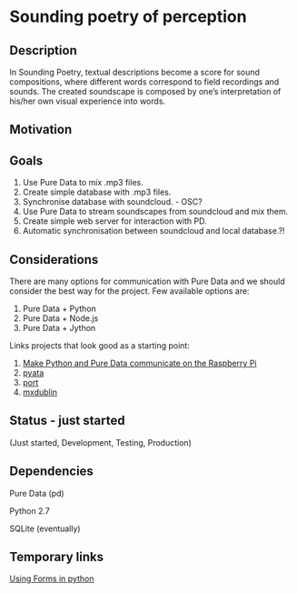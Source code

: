 Sounding poetry of perception
=============================

## Description

In Sounding Poetry, textual descriptions become a score for sound compositions, where different words correspond to field recordings and sounds. The created soundscape is composed by one’s interpretation of his/her own visual experience into words.

## Motivation

## Goals

1. Use Pure Data to mix .mp3 files.
2. Create simple database with .mp3 files.
3. Synchronise database with soundcloud. - OSC?
4. Use Pure Data to stream soundscapes from soundcloud and mix them.
5. Create simple web server for interaction with PD.
6. Automatic synchronisation between soundcloud and local database.?!

## Considerations

There are many options for communication with Pure Data and we should consider the best way for the project.
Few available options are:

1. Pure Data + Python
2. Pure Data + Node.js
3. Pure Data + Jython

Links projects that look good as a starting point:

1. [Make Python and Pure Data communicate on the Raspberry Pi](http://guitarextended.wordpress.com/2012/11/03/make-python-and-pure-data-communicate-on-the-raspberry-pi/)
2. [pyata](https://code.google.com/p/pyata/)
3. [port](https://github.com/thisconnect/port/blob/master/readme.md)
4. [mxdublin](http://www.le-son666.com/software/mxdublin/download.html)

## Status - just started

(Just started, Development, Testing, Production)

## Dependencies

Pure Data (pd)

Python 2.7

SQLite (eventually)

## Temporary links

[Using Forms in python](http://raspberrywebserver.com/cgiscripting/web-forms-with-python.html)
